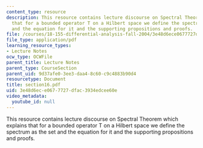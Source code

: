 ```yaml
---
content_type: resource
description: This resource contains lecture discourse on Spectral Theorem which explains
  that for a bounded operator T on a Hilbert space we define the spectrum as the set
  and the equation for it and the supporting propositions and proofs.
file: /courses/18-155-differential-analysis-fall-2004/3e48d6ece0677727dfac3934edcee60e_section16.pdf
file_type: application/pdf
learning_resource_types:
- Lecture Notes
ocw_type: OCWFile
parent_title: Lecture Notes
parent_type: CourseSection
parent_uid: 9d37afe0-3ee3-daa4-8c60-c9c4883b90d4
resourcetype: Document
title: section16.pdf
uid: 3e48d6ec-e067-7727-dfac-3934edcee60e
video_metadata:
  youtube_id: null
---
```

This resource contains lecture discourse on Spectral Theorem which explains that for a bounded operator T on a Hilbert space we define the spectrum as the set and the equation for it and the supporting propositions and proofs.